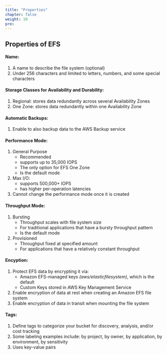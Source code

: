 ```yaml
---
title: "Properties"
chapter: false
weight: 10
pre:
---
```


## Properties of EFS 

#### Name:
1. A name to describe the file system (optional)
2. Under 256 characters and limited to letters, numbers, and some special characters

#### Storage Classes for Availability and Durability:
1. Regional:  stores data redundantly across several Availability Zones
2. One Zone:  stores data redundantly within one Availability Zone

#### Automatic Backups:
1. Enable to also backup data to the AWS Backup service

#### Performance Mode:
1. General Purpose
    - Recommended
    - supports up to 35,000 IOPS
    - The only option for EFS One Zone
    - Is the default mode
2. Max I/O:
    - supports 500,000+ IOPS
    - has higher per-operation latencies
3. Cannot change the performance mode once it is created

#### Throughput Mode:
1. Bursting
    - Throughput scales with file system size
    - For traditional applications that have a bursty throughput pattern
    - Is the default mode
2. Provisioned
    - Throughput fixed at specified amount
    - For applications that have a relatively constant throughput

#### Encyption:
1. Protect EFS data by encrypting it via:
    - Amazon EFS-managed keys *(aws/elasticfilesystem)*, which is the default
    - Custom Keys stored in AWS Key Management Service
2. Enable encryption of data at rest when creating an Amazon EFS file system
3. Enable encryption of data in transit when mounting the file system

#### Tags:
1. Define tags to categorize your bucket for discovery, analysis, and/or cost tracking
2. Some labeling examples include:  by project, by owner, by application, by environment, by sensitivity
3. Uses key-value pairs

